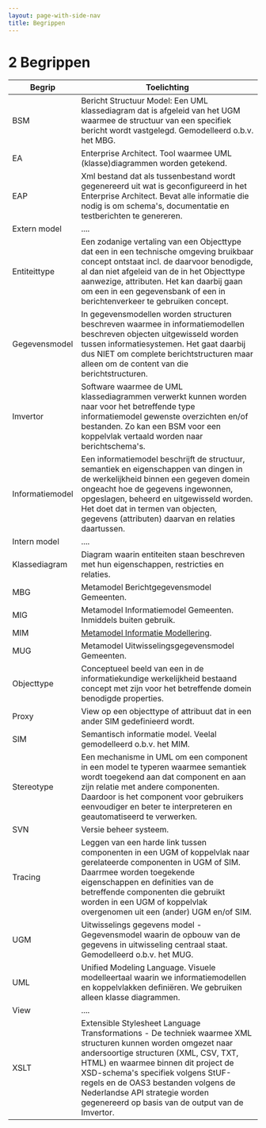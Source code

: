 ```yaml
---
layout: page-with-side-nav
title: Begrippen
---
```

# 2 Begrippen

| Begrip | Toelichting |                                                     
| ------ | ----------- |
| BSM    | Bericht Structuur Model: Een UML klassediagram dat  is afgeleid van het UGM waarmee de structuur van een specifiek bericht wordt vastgelegd. Gemodelleerd o.b.v. het MBG. |
| EA     | Enterprise Architect. Tool waarmee UML (klasse)diagrammen worden getekend. |
| EAP    | Xml bestand dat als tussenbestand wordt gegenereerd uit wat is geconfigureerd in het Enterprise Architect. Bevat alle informatie die nodig is om schema's, documentatie en testberichten te genereren. |
| Extern model | .... |
| Entiteittype |Een zodanige vertaling van een Objecttype dat een in een technische omgeving bruikbaar concept ontstaat incl. de daarvoor benodigde, al dan niet afgeleid van de in het Objecttype aanwezige, attributen. Het kan daarbij gaan om een in een gegevensbank of een in berichtenverkeer te gebruiken concept.|
|Gegevensmodel|In gegevensmodellen worden structuren beschreven waarmee in informatiemodellen beschreven objecten uitgewisseld worden tussen informatiesystemen. Het gaat daarbij dus NIET om complete berichtstructuren maar alleen om de content van die berichtstructuren.|
|Imvertor|Software waarmee de UML klassediagrammen verwerkt kunnen worden naar voor het betreffende type informatiemodel gewenste overzichten en/of bestanden. Zo kan een BSM voor een koppelvlak vertaald worden naar berichtschema's.|
|Informatiemodel|Een informatiemodel beschrijft de structuur, semantiek en eigenschappen van dingen in de werkelijkheid binnen een gegeven domein ongeacht hoe de gegevens ingewonnen, opgeslagen, beheerd en uitgewisseld worden. Het doet dat in termen van objecten, gegevens (attributen) daarvan en relaties daartussen.|
|Intern model|....|
|Klassediagram|Diagram waarin entiteiten staan beschreven met hun eigenschappen, restricties en relaties.|
|MBG|Metamodel Berichtgegevensmodel Gemeenten.|
|MIG|Metamodel Informatiemodel Gemeenten. Inmiddels buiten gebruik.|
|MIM|[Metamodel Informatie Modellering](https://docs.geostandaarden.nl/mim/mim/).| 
|MUG|Metamodel Uitwisselingsgegevensmodel Gemeenten.|
|Objecttype|Conceptueel beeld van een in de informatiekundige werkelijkheid bestaand concept met zijn voor het betreffende domein benodigde properties.|
|Proxy|View op een objecttype of attribuut dat in een ander SIM gedefinieerd wordt.|
|SIM|Semantisch informatie model. Veelal gemodelleerd o.b.v. het MIM.|
|Stereotype| Een mechanisme in UML om een component in een model te typeren waarmee semantiek wordt toegekend aan dat component en aan zijn relatie met andere componenten.<br/>Daardoor is het component voor gebruikers eenvoudiger en beter te interpreteren en geautomatiseerd te verwerken. |
|SVN|Versie beheer systeem.|
|Tracing|Leggen van een harde link tussen componenten in een UGM of koppelvlak naar gerelateerde componenten in UGM of SIM. Daarrmee worden toegekende eigenschappen en definities van de betreffende componenten die gebruikt worden in een UGM of koppelvlak overgenomen uit een (ander) UGM en/of SIM.|
|UGM|Uitwisselings gegevens model - Gegevensmodel waarin de opbouw van de gegevens in uitwisseling centraal staat. Gemodelleerd o.b.v. het MUG.|
|UML|Unified Modeling Language. Visuele modelleertaal waarin we informatiemodellen en koppelvlakken definiëren. We gebruiken alleen klasse diagrammen.|
|View|....|
|XSLT|Extensible Stylesheet Language Transformations - De techniek waarmee XML structuren kunnen worden omgezet naar andersoortige structuren (XML, CSV, TXT, HTML) en waarmee binnen dit project de XSD-schema's specifiek volgens StUF-regels en de OAS3 bestanden volgens de Nederlandse API strategie worden gegenereerd op basis van de output van de Imvertor.|
